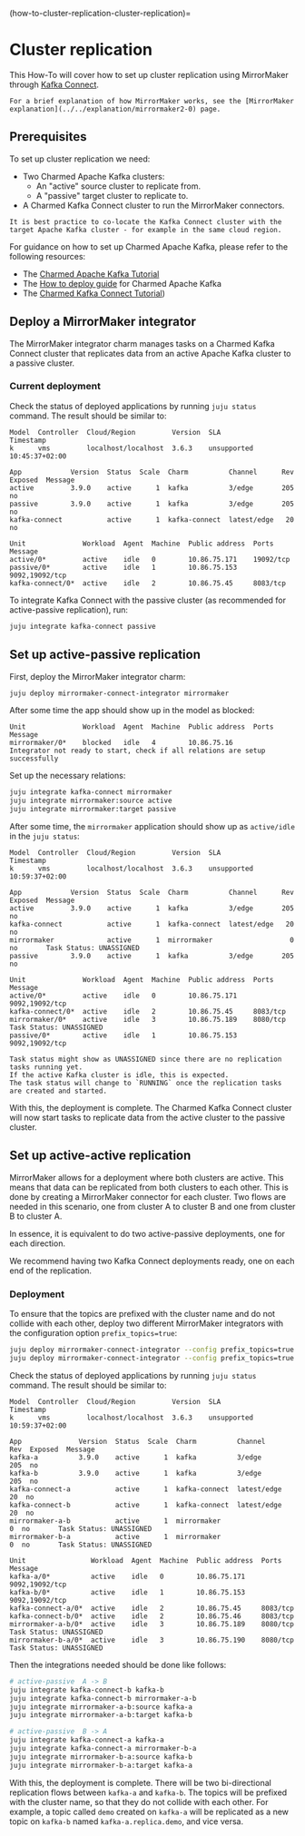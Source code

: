 (how-to-cluster-replication-cluster-replication)=
# Cluster replication

This How-To will cover how to set up cluster replication using MirrorMaker through [Kafka Connect](https://kafka.apache.org/documentation/#connect).

```{note}
For a brief explanation of how MirrorMaker works, see the [MirrorMaker explanation](../../explanation/mirrormaker2-0) page.
```

## Prerequisites

To set up cluster replication we need:

- Two Charmed Apache Kafka clusters:
  - An "active" source cluster to replicate from.
  - A "passive" target cluster to replicate to.
- A Charmed Kafka Connect cluster to run the MirrorMaker connectors.

```{note}
It is best practice to co-locate the Kafka Connect cluster with the target Apache Kafka cluster - for example in the same cloud region.
```

For guidance on how to set up Charmed Apache Kafka, please refer to the following resources:

- The [Charmed Apache Kafka Tutorial](tutorial-1-introduction)
- The [How to deploy guide](how-to-deploy-deploy-anywhere) for Charmed Apache Kafka
- The [Charmed Kafka Connect Tutorial](tutorial-7-kafka-connect))

## Deploy a MirrorMaker integrator

The MirrorMaker integrator charm manages tasks on a Charmed Kafka Connect cluster that replicates data from an active Apache Kafka cluster to a passive cluster.

### Current deployment

Check the status of deployed applications by running `juju status` command. The result should be similar to:

```text
Model  Controller  Cloud/Region         Version  SLA          Timestamp
k      vms         localhost/localhost  3.6.3    unsupported  10:45:37+02:00

App            Version  Status  Scale  Charm          Channel      Rev  Exposed  Message
active         3.9.0    active      1  kafka          3/edge       205  no
passive        3.9.0    active      1  kafka          3/edge       205  no
kafka-connect           active      1  kafka-connect  latest/edge   20  no

Unit              Workload  Agent  Machine  Public address  Ports           Message
active/0*         active    idle   0        10.86.75.171    19092/tcp
passive/0*        active    idle   1        10.86.75.153    9092,19092/tcp
kafka-connect/0*  active    idle   2        10.86.75.45     8083/tcp
```

To integrate Kafka Connect with the passive cluster (as recommended for active-passive replication), run:

```bash
juju integrate kafka-connect passive
```

## Set up active-passive replication

First, deploy the MirrorMaker integrator charm:

```bash
juju deploy mirrormaker-connect-integrator mirrormaker
```

After some time the app should show up in the model as blocked:

```text
Unit              Workload  Agent  Machine  Public address  Ports           Message
mirrormaker/0*    blocked   idle   4        10.86.75.16                     Integrator not ready to start, check if all relations are setup successfully
```

Set up the necessary relations:

```bash
juju integrate kafka-connect mirrormaker
juju integrate mirrormaker:source active
juju integrate mirrormaker:target passive
```

After some time, the `mirrormaker` application should show up as `active/idle` in the `juju status`:

```text
Model  Controller  Cloud/Region         Version  SLA          Timestamp
k      vms         localhost/localhost  3.6.3    unsupported  10:59:37+02:00

App            Version  Status  Scale  Charm          Channel      Rev  Exposed  Message
active         3.9.0    active      1  kafka          3/edge       205  no       
kafka-connect           active      1  kafka-connect  latest/edge   20  no       
mirrormaker             active      1  mirrormaker                   0  no       Task Status: UNASSIGNED
passive        3.9.0    active      1  kafka          3/edge       205  no       

Unit              Workload  Agent  Machine  Public address  Ports           Message
active/0*         active    idle   0        10.86.75.171    9092,19092/tcp  
kafka-connect/0*  active    idle   2        10.86.75.45     8083/tcp        
mirrormaker/0*    active    idle   3        10.86.75.189    8080/tcp        Task Status: UNASSIGNED
passive/0*        active    idle   1        10.86.75.153    9092,19092/tcp  
```

```{note}
Task status might show as UNASSIGNED since there are no replication tasks running yet. 
If the active Kafka cluster is idle, this is expected. 
The task status will change to `RUNNING` once the replication tasks are created and started.
```

With this, the deployment is complete. The Charmed Kafka Connect cluster will now start tasks to replicate data from the active cluster to the passive cluster.

## Set up active-active replication

MirrorMaker allows for a deployment where both clusters are active. This means that data can be replicated from both clusters to each other. This is done by creating a MirrorMaker connector for each cluster. Two flows are needed in this scenario, one from cluster A to cluster B and one from cluster B to cluster A.

In essence, it is equivalent to do two active-passive deployments, one for each direction. 

We recommend having two Kafka Connect deployments ready, one on each end of the replication.

### Deployment

To ensure that the topics are prefixed with the cluster name and do not collide with each other, deploy two different MirrorMaker integrators with the configuration option `prefix_topics=true`:

```bash
juju deploy mirrormaker-connect-integrator --config prefix_topics=true mirrormaker-a-b
juju deploy mirrormaker-connect-integrator --config prefix_topics=true mirrormaker-b-a
```

Check the status of deployed applications by running `juju status` command. The result should be similar to:

```text
Model  Controller  Cloud/Region         Version  SLA          Timestamp
k      vms         localhost/localhost  3.6.3    unsupported  10:59:37+02:00

App              Version  Status  Scale  Charm          Channel      Rev  Exposed  Message
kafka-a          3.9.0    active      1  kafka          3/edge       205  no       
kafka-b          3.9.0    active      1  kafka          3/edge       205  no       
kafka-connect-a           active      1  kafka-connect  latest/edge   20  no       
kafka-connect-b           active      1  kafka-connect  latest/edge   20  no       
mirrormaker-a-b           active      1  mirrormaker                   0  no       Task Status: UNASSIGNED
mirrormaker-b-a           active      1  mirrormaker                   0  no       Task Status: UNASSIGNED

Unit                Workload  Agent  Machine  Public address  Ports           Message
kafka-a/0*          active    idle   0        10.86.75.171    9092,19092/tcp  
kafka-b/0*          active    idle   1        10.86.75.153    9092,19092/tcp  
kafka-connect-a/0*  active    idle   2        10.86.75.45     8083/tcp        
kafka-connect-b/0*  active    idle   2        10.86.75.46     8083/tcp        
mirrormaker-a-b/0*  active    idle   3        10.86.75.189    8080/tcp        Task Status: UNASSIGNED
mirrormaker-b-a/0*  active    idle   3        10.86.75.190    8080/tcp        Task Status: UNASSIGNED
```

Then the integrations needed should be done like follows:

```bash
# active-passive  A -> B
juju integrate kafka-connect-b kafka-b
juju integrate kafka-connect-b mirrormaker-a-b
juju integrate mirrormaker-a-b:source kafka-a
juju integrate mirrormaker-a-b:target kafka-b

# active-passive  B -> A
juju integrate kafka-connect-a kafka-a
juju integrate kafka-connect-a mirrormaker-b-a
juju integrate mirrormaker-b-a:source kafka-b
juju integrate mirrormaker-b-a:target kafka-a
```

With this, the deployment is complete. There will be two bi-directional replication flows between `kafka-a` and `kafka-b`. The topics will be prefixed with the cluster name, so that they do not collide with each other.
For example, a topic called `demo` created on `kafka-a` will be replicated as a new topic on `kafka-b` named `kafka-a.replica.demo`, and vice versa.

